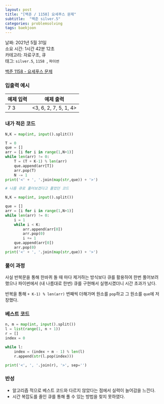```yaml
---
layout: post
title: "[백준 / 1158] 요세푸스 문제"
subtitle:  "백준 silver.5"
categories: problemsolving
tags: baekjoon
---
```


날짜: 2021년 5월 31일  
소요 시간: 1시간 42분 12초  
카테고리: 자료구조, 큐  
태그: `silver.5`, `1158 `, `파이썬`   


[백준 1158 - 요세푸스 문제](https://www.acmicpc.net/problem/1158)

### 입출력 예시  

|예제 입력|예제 출력|
|---|---|
|7 3|<3, 6, 2, 7, 5, 1, 4>|

  
### 내가 적은 코드

```python
N,K = map(int, input().split())

T = 0
que = []
arr = [i for i in range(1,N+1)]
while len(arr) != 0:
    T = (T + K-1) % len(arr)
    que.append(arr[T])
    arr.pop(T)
    N -= 1
print('<' + ', '.join(map(str,que)) + '>')
```
  
```python
# 나름 큐로 풀어보겠다고 풀었던 코드  

N,K = map(int, input().split())

que = []
arr = [i for i in range(1,N+1)]
while len(arr) != 0:
    i = 1
    while i < K:
        arr.append(arr[0])
        arr.pop(0)
        i += 1
    que.append(arr[0])
    arr.pop(0)
print('<' + ', '.join(map(str,que)) + '>')
```

### 풀이 과정  

사실 반복문을 통해 한바퀴 돌 때 마다 제거하는 방식보다 큐를 활용하여 한번 풀어보려 했으나 파이썬에서 (내 나름대로 한번) 큐를 구현해서 실행시켰더니 시간 초과가 났다.  
  
반복을 통해 `+ K-1) % len(arr)` 번째씩 더해가며 원소를 `pop`하고 그 원소를 `que`에 저장했다.
  
### 베스트 코드

```python
n, m = map(int, input().split())
l = list(range(1, n + 1))
r = []
index = 0

while l:
    index = (index + m - 1) % len(l)
    r.append(str(l.pop(index)))

print('<', ', '.join(r), '>', sep='')
```

### 반성

- 알고리즘 적으로 베스트 코드와 다르지 않았다는 점에서 실력이 늘어감을 느낀다.  
- 시간 복잡도를 줄인 큐를 통해 풀 수 있는 방법을 찾지 못하였다.
